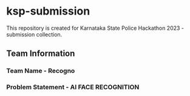 # ksp-submission
This repository is created for Karnataka State Police Hackathon 2023 - submission collection. 
## Team Information
### Team Name - Recogno
### Problem Statement - AI FACE RECOGNITION


